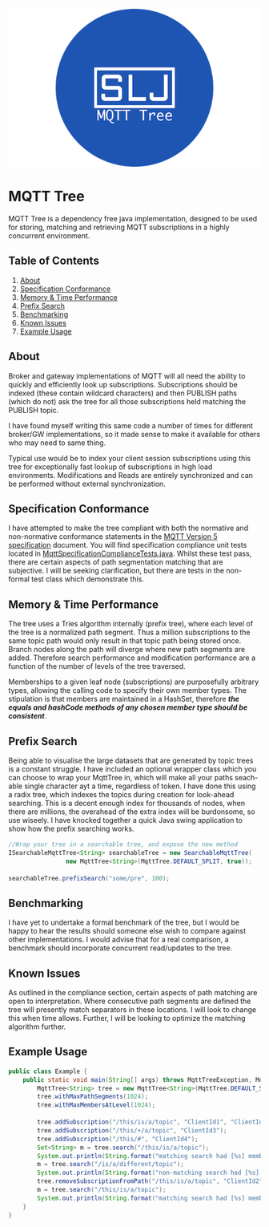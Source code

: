 
![Logo](/ext/slj-mqtt-tree.png)

# MQTT Tree
MQTT Tree is a dependency free java implementation, designed to be used for storing, matching and retrieving MQTT subscriptions
in a highly concurrent environment.

## Table of Contents
1. [About](#about)
2. [Specification Conformance](#specification-conformance)
2. [Memory & Time Performance](#memory--time-performance)
3. [Prefix Search](#prefix-search)
4. [Benchmarking](#benchmarking)
5. [Known Issues](#known-issues)
6. [Example Usage](#example-usage)
   
## About
Broker and gateway implementations of MQTT will all need the ability to quickly and efficiently look up subscriptions. Subscriptions
should be indexed (these contain wildcard characters) and then PUBLISH paths (which do not) ask the tree for all those subscriptions
held matching the PUBLISH topic.

I have found myself writing this same code a number of times for different broker/GW implementations, so it made sense to make it 
available for others who may need to same thing.

Typical use would be to index your client session subscriptions using this tree for exceptionally fast lookup of subscriptions
in high load environments. Modifications and Reads are entirely synchronized and can be performed without external synchronization.

## Specification Conformance
I have attempted to make the tree compliant with both the normative and non-normative conformance statements in the [MQTT Version 5 specification](http://docs.oasis-open.org/mqtt/mqtt/v5.0/cs01/mqtt-v5.0-cs01.pdf) document. You will find specification compliance unit tests located in [MqttSpecificationComplianceTests.java](/src/test/java/MqttSpecificationComplianceTests.java). Whilst these test pass, there are certain aspects of path segmentation matching that are subjective. I will be seeking clarification, but there are tests in the non-formal test class which demonstrate this.  

## Memory & Time Performance
The tree uses a Tries algorithm internally (prefix tree), where each level of the tree is a normalized path segment. Thus a million subscriptions to the
same topic path would only result in that topic path being stored once. Branch nodes along the path will diverge where new path segments are added. Therefore
search performance and modification performance are a function of the number of levels of the tree traversed.

Memberships to a given leaf node (subscriptions) are purposefully arbitrary types, allowing the calling code to specify their own member types. The stipulation is 
that members are maintained in a HashSet, therefore ***the equals and hashCode methods of any chosen member type should be consistent***. 

## Prefix Search
Being able to visualise the large datasets that are generated by topic trees is a constant struggle. I have included an optional wrapper class which you can choose to wrap your MqttTree in, which will make all your paths seach-able single character ayt a time, regardless of token. I have done this using a radix tree, which indexes the topics during creation for look-ahead searching. This is a decent enough index for thousands of nodes, when there are millions, the overahead of the extra index will be burdonsome, so use wiseely. I have knocked together a quick Java swing application to show how the prefix searching works.

```java
//Wrap your tree in a searchable tree, and expose the new method
ISearchableMqttTree<String> searchableTree = new SearchableMqttTree(
                new MqttTree<String>(MqttTree.DEFAULT_SPLIT, true));

searchableTree.prefixSearch("some/pre", 100);
```

## Benchmarking
I have yet to undertake a formal benchmark of the tree, but I would be happy to hear the results should someone else wish to compare against
other implementations. I would advise that for a real comparison, a benchmark should incorporate concurrent read/updates to the tree.

## Known Issues
As outlined in the compliance section, certain aspects of path matching are open to interpretation. Where consecutive path segments are defined the tree will presently match separators in these locations. I will look to change this when time allows. Further, I will be looking to optimize the matching algorithm further. 

## Example Usage

```java
public class Example {
    public static void main(String[] args) throws MqttTreeException, MqttTreeLimitExceededException {
        MqttTree<String> tree = new MqttTree<String>(MqttTree.DEFAULT_SPLIT, true);
        tree.withMaxPathSegments(1024);
        tree.withMaxMembersAtLevel(1024);

        tree.addSubscription("/this/is/a/topic", "ClientId1", "ClientId2");
        tree.addSubscription("/this/+/a/topic", "ClientId3");
        tree.addSubscription("/this/#", "ClientId4");
        Set<String> m = tree.search("/this/is/a/topic");
        System.out.println(String.format("matching search had [%s] members", m.size()));
        m = tree.search("/is/a/different/topic");
        System.out.println(String.format("non-matching search had [%s] members", m.size()));
        tree.removeSubscriptionFromPath("/this/is/a/topic", "ClientId2");
        m = tree.search("/this/is/a/topic");
        System.out.println(String.format("matching search had [%s] members", m.size()));
    }
}
```
